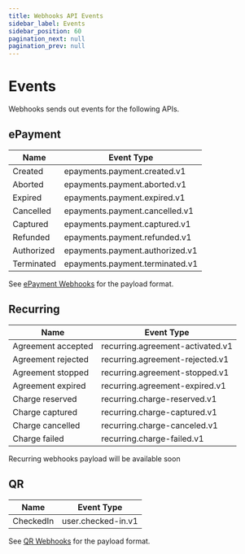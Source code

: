 ```yaml
---
title: Webhooks API Events
sidebar_label: Events
sidebar_position: 60
pagination_next: null
pagination_prev: null
---
```


# Events

Webhooks sends out events for the following APIs.

## ePayment

| Name       | Event Type                      |
| ---------- | ------------------------------- |
| Created    | epayments.payment.created.v1    |
| Aborted    | epayments.payment.aborted.v1    |
| Expired    | epayments.payment.expired.v1    |
| Cancelled  | epayments.payment.cancelled.v1  |
| Captured   | epayments.payment.captured.v1   |
| Refunded   | epayments.payment.refunded.v1   |
| Authorized | epayments.payment.authorized.v1 |
| Terminated | epayments.payment.terminated.v1 |

See [ePayment Webhooks](https://developer.vippsmobilepay.com/docs/APIs/epayment-api/features/webhooks) for the payload format.

## Recurring

| Name                   | Event Type                           |
| ---------------------- | ------------------------------------ |
| Agreement accepted     | recurring.agreement-activated.v1     |
| Agreement rejected     | recurring.agreement-rejected.v1      |
| Agreement stopped      | recurring.agreement-stopped.v1       |
| Agreement expired      | recurring.agreement-expired.v1       |
| Charge reserved        | recurring.charge-reserved.v1         |
| Charge captured        | recurring.charge-captured.v1         |
| Charge cancelled       | recurring.charge-canceled.v1         |
| Charge failed          | recurring.charge-failed.v1           |

Recurring webhooks payload will be available soon

## QR

| Name       | Event Type                      |
| ---------- | ------------------------------- |
| CheckedIn  | user.checked-in.v1                 |

See [QR Webhooks](https://developer.vippsmobilepay.com/docs/APIs/qr-api/vipps-qr-api-webhooks/) for the payload format.
